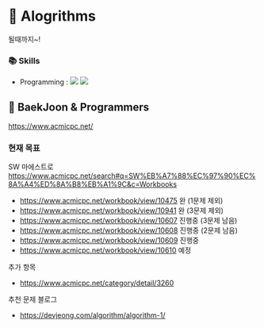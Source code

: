 # 📕 Alogrithms

될때까지~!

### 📚 Skills
+ Programming : <img src="https://img.shields.io/badge/Python-3776AB?style=flat&logo=Python&logoColor=white"> <img src="https://img.shields.io/badge/C++-00599C?style=flat&logo=cplusplus&logoColor=white"> 


## 📝 BaekJoon & Programmers
https://www.acmicpc.net/

### 현재 목표
SW 마에스트로
https://www.acmicpc.net/search#q=SW%EB%A7%88%EC%97%90%EC%8A%A4%ED%8A%B8%EB%A1%9C&c=Workbooks

* https://www.acmicpc.net/workbook/view/10475 완 (1문제 제외)
* https://www.acmicpc.net/workbook/view/10941 완 (3문제 제외)
* https://www.acmicpc.net/workbook/view/10607 진행중 (3문제 남음)
* https://www.acmicpc.net/workbook/view/10608 진행중 (2문제 남음)
* https://www.acmicpc.net/workbook/view/10609 진행중 
* https://www.acmicpc.net/workbook/view/10610 예정

추가 항목
* https://www.acmicpc.net/category/detail/3260

추천 문제 블로그
* https://devjeong.com/algorithm/algorithm-1/